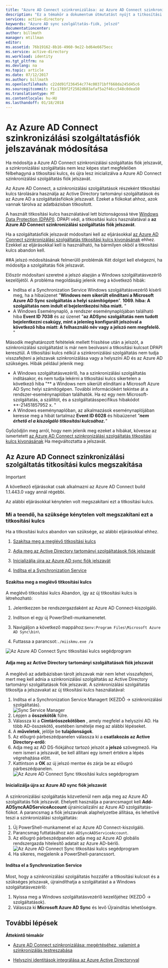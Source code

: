 ```yaml
---
title: "Azure AD Connect szinkronizálása: az Azure AD Connect szinkronizálási szolgáltatás fiók módosítása |} Microsoft Docs"
description: "Ez a témakör a dokumentum útmutatást nyújt a titkosítási kulcsot és abandon azt a jelszó módosítása után."
services: active-directory
keywords: "Azure AD sync szolgáltatás-fiók, jelszó"
documentationcenter: 
author: billmath
manager: mtillman
editor: 
ms.assetid: 76b19162-8b16-4960-9e22-bd64e6675ecc
ms.service: active-directory
ms.workload: identity
ms.tgt_pltfrm: na
ms.devlang: na
ms.topic: article
ms.date: 07/12/2017
ms.author: billmath
ms.openlocfilehash: c22dd91f236454c774c00371bff668da245d45c6
ms.sourcegitcommit: f1c1789f2f2502d683afaf5a2f46cc548c0dea50
ms.translationtype: MT
ms.contentlocale: hu-HU
ms.lasthandoff: 01/18/2018
---
```

# <a name="changing-the-azure-ad-connect-sync-service-account-password"></a>Az Azure AD Connect szinkronizálási szolgáltatásfiók jelszavának módosítása
Ha módosítja a Azure AD Connect szinkronizálási szolgáltatás fiók jelszavát, a szinkronizálási szolgáltatás nem lesz képes start megfelelően félbehagyná a titkosítási kulcs, és újra lesz inicializálva a Azure AD Connect szinkronizálási szolgáltatás fiók jelszavát. 

Az Azure AD Connect, a szinkronizálási szolgáltatások részeként titkosítási kulcs tárolására használja az Active Directory tartományi szolgáltatások és az Azure AD a szolgáltatásfiókok jelszavait.  Ezeket a fiókokat ahhoz, azok vannak tárolva az adatbázisban titkosított. 

A használt titkosítási kulcs használatával lett biztonságossá téve [Windows Data Protection (DPAPI)](https://msdn.microsoft.com/library/ms995355.aspx). DPAPI védi, a titkosítási kulcs használatával a **az Azure AD Connect szinkronizálási szolgáltatás fiók jelszavát**. 

Ha a szolgáltatásfiók jelszavát módosítani kell az eljárásokkal [az Azure AD Connect szinkronizálási szolgáltatás titkosítási kulcs kivonásának](#abandoning-the-azure-ad-connect-sync-encryption-key) ehhez.  Ezekkel az eljárásokkal kell is használható, ha bármilyen okból a titkosítási kulcs abandon kell.

##<a name="issues-that-arise-from-changing-the-password"></a>A jelszó módosításának felmerülő problémák
Két dolgot kell elvégezni, ha módosítja a szolgáltatás fiók jelszavát.

Először módosítani szeretné a jelszó alapján a Windows szolgáltatásvezérlő kezelőjétől.  A probléma megoldásáig jelenik meg a következő hibák:


- Indítsa el a Synchronization Service Windows szolgáltatásvezérlő kísérli meg, ha a hibaüzenet "**Windows nem sikerült elindítani a Microsoft Azure AD Sync szolgáltatás a helyi számítógépen**". **1069. hiba: A szolgáltatás nem indult el bejelentkezési hiba miatt.** "
- A Windows Eseménynapló, a rendszer eseménynaplójában található hiba **Event ID 7038** és az üzenet "**az ADSync szolgáltatás nem tudott bejelentkezni csakúgy, mint a jelenleg konfigurált jelszóval a következő hiba miatt: A felhasználó név vagy a jelszó nem megfelelő.** "

Második meghatározott feltételek mellett frissítése után a jelszót, a szinkronizálási szolgáltatást is már nem beolvasni a titkosítási kulcsot DPAPI keresztül. A titkosítási kulcs nélkül a szinkronizálási szolgáltatás nem tudja visszafejteni a jelszavak szinkronizálása vagy a helyszíni AD és az Azure AD szükséges.
Hibák például jelenik meg:

- A Windows szolgáltatásvezérlő, ha a szinkronizálási szolgáltatás indításakor, és nem tudja lekérni a titkosítási kulcs sikertelen a következő hiba "** a Windows nem sikerült elindítani a Microsoft Azure AD Sync helyi számítógépen. További információkért tekintse át a rendszer-eseménynaplóban találhatók. Ha ez egy nem Microsoft-szolgáltatás, a szállítót, és a szolgáltatásspecifikus hibakódot **-21451857952 x. "
- A Windows eseménynaplóban, az alkalmazások eseménynaplójában keresse meg a hibát tartalmaz **Event ID 6028** és hibaüzenet *"**nem érhető el a kiszolgáló titkosítási kulcsához.**"*

Győződjön meg arról, hogy nem jelenik meg ezeket a hibákat, kövesse az ismertetett [az Azure AD Connect szinkronizálási szolgáltatás titkosítási kulcs kivonásának](#abandoning-the-azure-ad-connect-sync-encryption-key) Ha megváltoztatta a jelszavát.
 
## <a name="abandoning-the-azure-ad-connect-sync-encryption-key"></a>Az Azure AD Connect szinkronizálási szolgáltatás titkosítási kulcs megszakítása
>[!IMPORTANT]
>A következő eljárásokat csak alkalmazni az Azure AD Connect build 1.1.443.0 vagy annál régebbi.

Az alábbi eljárásokkal kénytelen volt megszakítani ezt a titkosítási kulcs.

### <a name="what-to-do-if-you-need-to-abandon-the-encryption-key"></a>Mi a teendő, ha szüksége kénytelen volt megszakítani ezt a titkosítási kulcs

Ha a titkosítási kulcs abandon van szüksége, az alábbi eljárásokkal ehhez.

1. [Szakítsa meg a meglévő titkosítási kulcs](#abandon-the-existing-encryption-key)

2. [Adja meg az Active Directory tartományi szolgáltatások fiók jelszavát](#provide-the-password-of-the-ad-ds-account)

3. [Inicializálja újra az Azure AD sync fiók jelszavát](#reinitialize-the-password-of-the-azure-ad-sync-account)

4. [Indítsa el a Synchronization Service](#start-the-synchronization-service)

#### <a name="abandon-the-existing-encryption-key"></a>Szakítsa meg a meglévő titkosítási kulcs
A meglévő titkosítási kulcs Abandon, így az új titkosítási kulcs is létrehozható:

1. Jelentkezzen be rendszergazdaként az Azure AD Connect-kiszolgáló.

2. Indítson el egy új PowerShell-munkamenetet.

3. Navigáljon a következő mappához:`$env:Program Files\Microsoft Azure AD Sync\bin\`

4. Futtassa a parancsot:`./miiskmu.exe /a`

![Az Azure AD Connect Sync titkosítási kulcs segédprogram](media/active-directory-aadconnectsync-encryption-key/key5.png)

#### <a name="provide-the-password-of-the-ad-ds-account"></a>Adja meg az Active Directory tartományi szolgáltatások fiók jelszavát
A meglévő az adatbázisban tárolt jelszavak már nem lehet visszafejteni, mert meg kell adnia a szinkronizálási szolgáltatás az Active Directory tartományi szolgáltatások fiók jelszavát. A szinkronizálási szolgáltatás titkosítja a jelszavakat az új titkosítási kulcs használatával:

1. Indítsa el a Synchronization Service Managert (KEZDŐ → szinkronizálási szolgáltatás).
</br>![Sync Service Manager](./media/active-directory-aadconnectsync-service-manager-ui/startmenu.png)  
2. Lépjen a **összekötők** fülre.
3. Válassza ki a **Címtárösszekötőben** , amely megfelel a helyszíni AD. Ha több AD-összekötő, esetében ismételje meg az alábbi lépéseket.
4. A **műveletek**, jelölje be **tulajdonságok**.
5. Az előugró párbeszédpanelen válassza ki a **csatlakozás az Active Directory-erdő**:
6. Adja meg az AD DS-fiókjához tartozó jelszót a **jelszó** szövegmező. Ha nem ismeri a jelszavát, be kell állítani egy ismert értékre a lépés végrehajtása előtt.
7. Kattintson a **OK** az új jelszó mentse és zárja be az előugró párbeszédpanelen.
![Az Azure AD Connect Sync titkosítási kulcs segédprogram](media/active-directory-aadconnectsync-encryption-key/key6.png)

#### <a name="reinitialize-the-password-of-the-azure-ad-sync-account"></a>Inicializálja újra az Azure AD sync fiók jelszavát
A szinkronizálási szolgáltatás közvetlenül nem adja meg az Azure AD szolgáltatás fiók jelszavát. Ehelyett használja a parancsmagot kell **Add-ADSyncAADServiceAccount** újrainicializálni az Azure AD szolgáltatás-fiókot. A parancsmag a fiók jelszavának alaphelyzetbe állítása, és lehetővé teszi a szinkronizálási szolgáltatás:

1. Új PowerShell-munkamenet el az Azure AD Connect-kiszolgáló.
2. Parancsmag futtatásához `Add-ADSyncAADServiceAccount`.
3. Az előugró párbeszédpanelen adja meg az Azure AD globális rendszergazda hitelesítő adatait az Azure AD-bérlő.
![Az Azure AD Connect Sync titkosítási kulcs segédprogram](media/active-directory-aadconnectsync-encryption-key/key7.png)
4. Ha sikeres, megjelenik a PowerShell-parancssort.

#### <a name="start-the-synchronization-service"></a>Indítsa el a Synchronization Service
Most, hogy a szinkronizálási szolgáltatás hozzáfér a titkosítási kulcsot és a szükséges jelszavak, újraindíthatja a szolgáltatást a a Windows szolgáltatásvezérlő:


1. Nyissa meg a Windows szolgáltatásvezérlő kezelőjéhez (KEZDŐ → szolgáltatások).
2. Válassza ki **Microsoft Azure AD Sync** és levő Újraindítás lehetőségre.

## <a name="next-steps"></a>További lépések
**Áttekintő témakör**

* [Azure AD Connect szinkronizálása: megértéséhez, valamint a szinkronizálás testreszabása](active-directory-aadconnectsync-whatis.md)

* [Helyszíni identitások integrálása az Azure Active Directoryval](active-directory-aadconnect.md)
